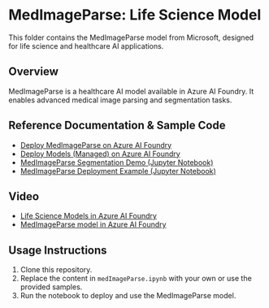 # MedImageParse: Life Science Model

This folder contains the MedImageParse model from Microsoft, designed for life science and healthcare AI applications.

## Overview

MedImageParse is a healthcare AI model available in Azure AI Foundry. It enables advanced medical image parsing and segmentation tasks.

## Reference Documentation & Sample Code

- [Deploy MedImageParse on Azure AI Foundry](https://learn.microsoft.com/en-us/azure/ai-foundry/how-to/healthcare-ai/deploy-medimageparse?tabs=medimageparse)
- [Deploy Models (Managed) on Azure AI Foundry](https://learn.microsoft.com/en-us/azure/ai-foundry/how-to/deploy-models-managed)
- [MedImageParse Segmentation Demo (Jupyter Notebook)](https://github.com/microsoft/healthcareai-examples/blob/main/azureml/medimageparse/medimageparse_segmentation_demo.ipynb)
- [MedImageParse Deployment Example (Jupyter Notebook)](https://github.com/Azure/azureml-examples/blob/main/sdk/python/foundation-models/healthcare-ai/medimageparse/mip-deploy.ipynb)

## Video

- [Life Science Models in Azure AI Foundry](https://youtu.be/d38ATvjnO78)
- [MedImageParse model in Azure AI Foundry](https://youtu.be/nLVptjgncQg)

## Usage Instructions

1. Clone this repository.
2. Replace the content in `medImageParse.ipynb` with your own or use the provided samples.
3. Run the notebook to deploy and use the MedImageParse model.